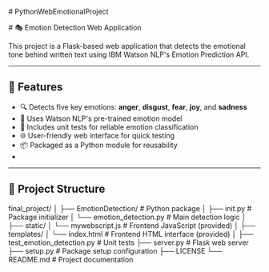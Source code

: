#   P y t h o n W e b E m o t i o n a l P r o j e c t

 # 🎭 Emotion Detection Web Application

 This project is a Flask-based web application that detects the emotional tone behind written text using IBM Watson NLP's Emotion Prediction API.

 --- 

 ## 🚀 Features

- 🔍 Detects five key emotions: **anger**, **disgust**, **fear**, **joy**, and **sadness**
- 🧠 Uses Watson NLP's pre-trained emotion model
- 🧪 Includes unit tests for reliable emotion classification
- 🌐 User-friendly web interface for quick testing
- 📦 Packaged as a Python module for reusability
- 

---

## 📁 Project Structure

 
final_project/
│
├── EmotionDetection/ # Python package
│ ├── init.py # Package initializer
│ └── emotion_detection.py # Main detection logic
│
├── static/
│ └── mywebscript.js # Frontend JavaScript (provided)
│
├── templates/
│ └── index.html # Frontend HTML interface (provided)
│
├── test_emotion_detection.py # Unit tests
├── server.py # Flask web server
├── setup.py # Package setup configuration
├── LICENSE
└── README.md # Project documentation

